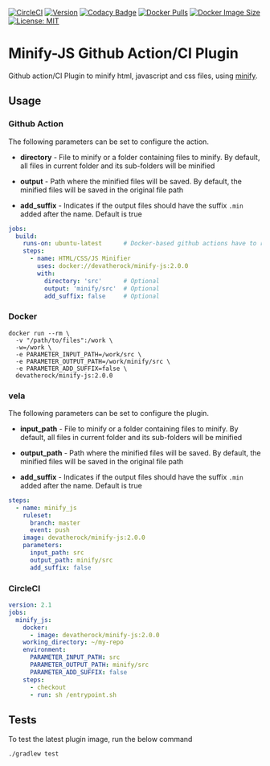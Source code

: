 [![CircleCI](https://circleci.com/gh/devatherock/minify-js.svg?style=svg)](https://circleci.com/gh/devatherock/minify-js)
[![Version](https://img.shields.io/docker/v/devatherock/minify-js?sort=semver)](https://hub.docker.com/r/devatherock/minify-js/)
[![Codacy Badge](https://app.codacy.com/project/badge/Grade/a8694aab3fe44e6da2696ad628daf618)](https://www.codacy.com/gh/devatherock/minify-js/dashboard?utm_source=github.com&amp;utm_medium=referral&amp;utm_content=devatherock/minify-js&amp;utm_campaign=Badge_Grade)
[![Docker Pulls](https://img.shields.io/docker/pulls/devatherock/minify-js.svg)](https://hub.docker.com/r/devatherock/minify-js/)
[![Docker Image Size](https://img.shields.io/docker/image-size/devatherock/minify-js.svg?sort=date)](https://hub.docker.com/r/devatherock/minify-js/)
[![License: MIT](https://img.shields.io/badge/License-MIT-yellow.svg)](https://github.com/JossyDevers/minify-js/blob/master/LICENSE)
# Minify-JS Github Action/CI Plugin
Github action/CI Plugin to minify html, javascript and css files, using [minify](https://www.npmjs.com/package/minify).

## Usage
### Github Action
The following parameters can be set to configure the action.

*   **directory** - File to minify or a folder containing files to minify. By default, all files in current folder and
  its sub-folders will be minified

*   **output** - Path where the minified files will be saved. By default, the minified files will be saved in the
  original file path

*   **add_suffix** - Indicates if the output files should have the suffix `.min` added after the name. Default is true

```yaml
jobs:
  build:
    runs-on: ubuntu-latest      # Docker-based github actions have to run on a linux environment
    steps:
      - name: HTML/CSS/JS Minifier
        uses: docker://devatherock/minify-js:2.0.0
        with:
          directory: 'src'      # Optional
          output: 'minify/src'  # Optional
          add_suffix: false     # Optional
```

### Docker

```shell
docker run --rm \
  -v "/path/to/files":/work \
  -w=/work \
  -e PARAMETER_INPUT_PATH=/work/src \
  -e PARAMETER_OUTPUT_PATH=/work/minify/src \
  -e PARAMETER_ADD_SUFFIX=false \
  devatherock/minify-js:2.0.0
```

### vela
The following parameters can be set to configure the plugin.

*   **input_path** - File to minify or a folder containing files to minify. By default, all files in current folder and
  its sub-folders will be minified

*   **output_path** - Path where the minified files will be saved. By default, the minified files will be saved in the
  original file path

*   **add_suffix** - Indicates if the output files should have the suffix `.min` added after the name. Default is true

```yaml
steps:
  - name: minify_js
    ruleset:
      branch: master
      event: push
    image: devatherock/minify-js:2.0.0
    parameters:
      input_path: src
      output_path: minify/src
      add_suffix: false
```

### CircleCI

```yaml
version: 2.1
jobs:
  minify_js:
    docker:
      - image: devatherock/minify-js:2.0.0
    working_directory: ~/my-repo
    environment:
      PARAMETER_INPUT_PATH: src
      PARAMETER_OUTPUT_PATH: minify/src
      PARAMETER_ADD_SUFFIX: false
    steps:
      - checkout
      - run: sh /entrypoint.sh
```

## Tests
To test the latest plugin image, run the below command

```shell
./gradlew test
```
